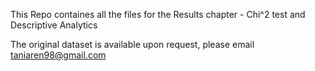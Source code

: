 This Repo containes all the files for the Results chapter - Chi^2 test and Descriptive Analytics

The original dataset is available upon request, please email taniaren98@gmail.com
